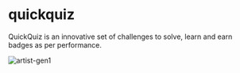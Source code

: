 # quickquiz
QuickQuiz is an innovative set of challenges to solve, learn and earn badges as per performance.

![artist-gen1](https://user-images.githubusercontent.com/92199099/144739970-0d138621-ab94-426f-8120-5bb462fd286d.png)
